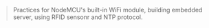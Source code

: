> Practices for NodeMCU's built-in WiFi module, building embedded server, using RFID sensonr and NTP protocol.
